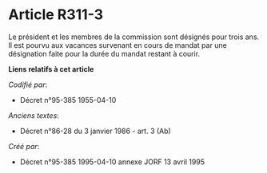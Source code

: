 # Article R311-3

Le président et les membres de la commission sont désignés pour trois ans. Il est pourvu aux vacances survenant en cours de
mandat par une désignation faite pour la durée du mandat restant à courir.

**Liens relatifs à cet article**

_Codifié par_:

  - Décret n°95-385 1955-04-10

_Anciens textes_:

  - Décret n°86-28 du 3 janvier 1986 - art. 3 (Ab)

_Créé par_:

  - Décret n°95-385 1995-04-10 annexe JORF 13 avril 1995
